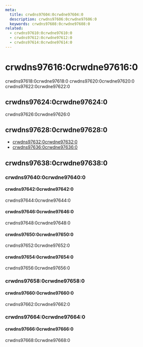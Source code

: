 ```yaml
---
meta:
  title: crwdns97604:0crwdne97604:0
  description: crwdns97606:0crwdne97606:0
  keywords: crwdns97608:0crwdne97608:0
related:
  - crwdns97610:0crwdne97610:0
  - crwdns97612:0crwdne97612:0
  - crwdns97614:0crwdne97614:0
---
```


# crwdns97616:0crwdne97616:0

crwdns97618:0crwdne97618:0 crwdns97620:0crwdne97620:0 crwdns97622:0crwdne97622:0 <entry-ad />

## crwdns97624:0crwdne97624:0

crwdns97626:0crwdne97626:0

<example file="v-checkbox/usage" />

## crwdns97628:0crwdne97628:0

- [crwdns97632:0crwdne97632:0](crwdns97630:0crwdne97630:0)
- [crwdns97636:0crwdne97636:0](crwdns97634:0crwdne97634:0)

## crwdns97638:0crwdne97638:0

### crwdns97640:0crwdne97640:0

#### crwdns97642:0crwdne97642:0

crwdns97644:0crwdne97644:0

<example file="v-checkbox/prop-colors" />

#### crwdns97646:0crwdne97646:0

crwdns97648:0crwdne97648:0

<example file="v-checkbox/prop-model-as-array" />

#### crwdns97650:0crwdne97650:0

crwdns97652:0crwdne97652:0

<example file="v-checkbox/prop-model-as-boolean" />

#### crwdns97654:0crwdne97654:0

crwdns97656:0crwdne97656:0

<example file="v-checkbox/prop-states" />

### crwdns97658:0crwdne97658:0

#### crwdns97660:0crwdne97660:0

crwdns97662:0crwdne97662:0

<example file="v-checkbox/slot-label" />

### crwdns97664:0crwdne97664:0

#### crwdns97666:0crwdne97666:0

crwdns97668:0crwdne97668:0

<example file="v-checkbox/misc-inline-textfield" />

<backmatter />
